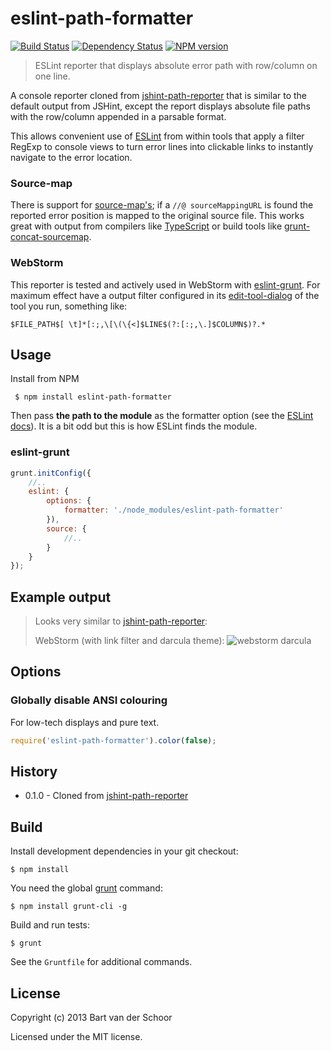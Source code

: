 # eslint-path-formatter

[![Build Status](https://secure.travis-ci.org/Bartvds/eslint-path-formatter.png?branch=master)](http://travis-ci.org/Bartvds/eslint-path-formatter) [![Dependency Status](https://gemnasium.com/Bartvds/eslint-path-formatter.png)](https://gemnasium.com/Bartvds/eslint-path-formatter) [![NPM version](https://badge.fury.io/js/eslint-path-formatter.png)](http://badge.fury.io/js/eslint-path-formatter)

> ESLint reporter that displays absolute error path with row/column on one line.

A console reporter cloned from [jshint-path-reporter](https://github.com/Bartvds/jshint-path-reporter) that is similar to the default output from JSHint, except the report displays absolute file paths with the row/column appended in a parsable format.

This allows convenient use of [ESLint](https://github.com/nzakas/eslint) from within tools that apply a filter RegExp to console views to turn error lines into clickable links to instantly navigate to the error location.

### Source-map

There is support for [source-map's](https://github.com/mozilla/source-map); if a `//@ sourceMappingURL` is found the reported error position is mapped to the original source file. This works great with output from compilers like [TypeScript](http://www.typescriptlang.org/) or build tools like [grunt-concat-sourcemap](https://github.com/kozy4324/grunt-concat-sourcemap).

### WebStorm

This reporter is tested and actively used in WebStorm with [eslint-grunt](https://github.com/iancmyers/eslint-grunt). For maximum effect have a output filter configured in its [edit-tool-dialog](https://www.jetbrains.com/webstorm/webhelp/edit-tool-dialog.html) of the tool you run, something like:

````
$FILE_PATH$[ \t]*[:;,\[\(\{<]$LINE$(?:[:;,\.]$COLUMN$)?.*
````

## Usage

Install from NPM
````
 $ npm install eslint-path-formatter
````

Then pass **the path to the module** as the formatter option (see the [ESLint docs](https://github.com/nzakas/eslint/tree/master/docs/command-line-interface)). It is a bit odd but this is how ESLint finds the module.  

### eslint-grunt

````js
grunt.initConfig({
	//..
	eslint: {
		options: {
			formatter: './node_modules/eslint-path-formatter'
		}),
		source: {
			//..
		}
	}
});
````

## Example output

> Looks very similar to [jshint-path-reporter](https://github.com/Bartvds/jshint-path-reporter):
>  
> WebStorm (with link filter and darcula theme):
> ![webstorm darcula](https://raw.github.com/Bartvds/jshint-path-reporter/master/media/example_output_webstorm.png)

## Options

### Globally disable ANSI colouring

For low-tech displays and pure text.

````js
require('eslint-path-formatter').color(false);
````
## History

* 0.1.0 - Cloned from [jshint-path-reporter](https://github.com/Bartvds/jshint-path-reporter)

## Build

Install development dependencies in your git checkout:
````
$ npm install
````

You need the global [grunt](http://gruntjs.com) command:
````
$ npm install grunt-cli -g
````

Build and run tests:
````
$ grunt
````

See the `Gruntfile` for additional commands.

## License

Copyright (c) 2013 Bart van der Schoor

Licensed under the MIT license.

